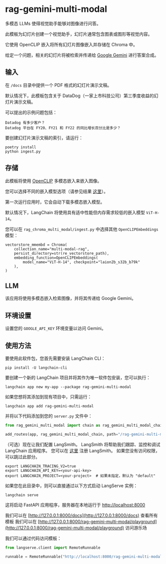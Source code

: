 # rag-gemini-multi-modal

多模态 LLMs 使得视觉助手能够对图像进行问答。

此模板为幻灯片创建一个视觉助手，幻灯片通常包含图表或图形等视觉内容。

它使用 OpenCLIP 嵌入将所有幻灯片图像嵌入并存储在 Chroma 中。

给定一个问题，相关的幻灯片将被检索并传递给 [Google Gemini](https://deepmind.google/technologies/gemini/#introduction) 进行答案合成。

## 输入

在 `/docs` 目录中提供一个 PDF 格式的幻灯片演示文稿。

默认情况下，此模板包含关于 DataDog（一家上市科技公司）第三季度收益的幻灯片演示文稿。

可以提出的示例问题包括：
```
Datadog 有多少客户？
Datadog 平台在 FY20、FY21 和 FY22 的同比增长百分比是多少？
```

要创建幻灯片演示文稿的索引，请运行：
```
poetry install
python ingest.py
```

## 存储

此模板将使用 [OpenCLIP](https://github.com/mlfoundations/open_clip) 多模态嵌入来嵌入图像。

您可以选择不同的嵌入模型选项（请参见结果 [这里](https://github.com/mlfoundations/open_clip/blob/main/docs/openclip_results.csv)）。

第一次运行应用时，它会自动下载多模态嵌入模型。

默认情况下，LangChain 将使用具有适中性能但内存需求较低的嵌入模型 `ViT-H-14`。

您可以在 `rag_chroma_multi_modal/ingest.py` 中选择其他 `OpenCLIPEmbeddings` 模型：
```
vectorstore_mmembd = Chroma(
    collection_name="multi-modal-rag",
    persist_directory=str(re_vectorstore_path),
    embedding_function=OpenCLIPEmbeddings(
        model_name="ViT-H-14", checkpoint="laion2b_s32b_b79k"
    ),
)
```

## LLM

该应用将使用多模态嵌入检索图像，并将其传递给 Google Gemini。

## 环境设置

设置您的 `GOOGLE_API_KEY` 环境变量以访问 Gemini。

## 使用方法

要使用此软件包，您首先需要安装 LangChain CLI：

```shell
pip install -U langchain-cli
```

要创建一个新的 LangChain 项目并将其作为唯一软件包安装，您可以执行：

```shell
langchain app new my-app --package rag-gemini-multi-modal
```

如果您想将其添加到现有项目中，只需运行：

```shell
langchain app add rag-gemini-multi-modal
```

并将以下代码添加到您的 `server.py` 文件中：
```python
from rag_gemini_multi_modal import chain as rag_gemini_multi_modal_chain

add_routes(app, rag_gemini_multi_modal_chain, path="/rag-gemini-multi-modal")
```

（可选）现在让我们配置 LangSmith。
LangSmith 将帮助我们跟踪、监控和调试 LangChain 应用程序。
您可以在 [这里](https://smith.langchain.com/) 注册 LangSmith。
如果您没有访问权限，可以跳过此部分。

```shell
export LANGCHAIN_TRACING_V2=true
export LANGCHAIN_API_KEY=<your-api-key>
export LANGCHAIN_PROJECT=<your-project>  # 如果未指定，默认为 "default"
```

如果您在此目录中，则可以直接通过以下方式启动 LangServe 实例：

```shell
langchain serve
```

这将启动 FastAPI 应用程序，服务器在本地运行于 
[http://localhost:8000](http://localhost:8000)

我们可以在 [http://127.0.0.1:8000/docs](http://127.0.0.1:8000/docs) 查看所有模板
我们可以在 [http://127.0.0.1:8000/rag-gemini-multi-modal/playground](http://127.0.0.1:8000/rag-gemini-multi-modal/playground) 访问游乐场  

我们可以通过代码访问模板：

```python
from langserve.client import RemoteRunnable

runnable = RemoteRunnable("http://localhost:8000/rag-gemini-multi-modal")
```